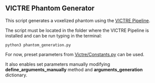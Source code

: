 ## VICTRE Phantom Generator

This script generates a voxelized phantom using the [VICTRE Pipeline](https://github.com/DIDSR/VICTRE_PIPELINE).

The script must be located in the folder where the VICTRE Pipeline is installed and can be run typing in the terminal:

```python3
python3 phantom_generation.py
```

For now, preset parameters from [Victre/Constants.py](https://github.com/DIDSR/VICTRE_PIPELINE/blob/main/Victre/Constants.py) can be used.

It also enables set parameters manually modifying **define_arguments_manually** method and **arguments_generation** dictionary.